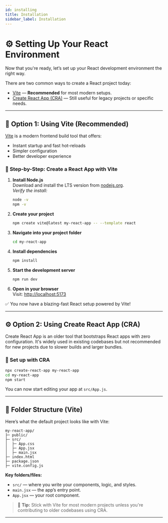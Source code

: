 ```yaml
---
id: installing
title: Installation
sidebar_label: Installation
---
```


# ⚙️ Setting Up Your React Environment

Now that you're ready, let’s set up your React development environment the right way.

There are two common ways to create a React project today:

- [Vite](https://vitejs.dev) — **Recommended** for most modern setups.
- [Create React App (CRA)](https://create-react-app.dev) — Still useful for legacy projects or specific needs.

---

## 🚀 Option 1: Using Vite (Recommended)

[Vite](https://vitejs.dev) is a modern frontend build tool that offers:
- Instant startup and fast hot-reloads
- Simpler configuration
- Better developer experience

### 🧱 Step-by-Step: Create a React App with Vite

1. **Install Node.js**  
   Download and install the LTS version from [nodejs.org](https://nodejs.org/).  
   _Verify the install:_

   ```bash
   node -v
   npm -v
   ```

2. **Create your project**

   ```bash
   npm create vite@latest my-react-app -- --template react
   ```

3. **Navigate into your project folder**

   ```bash
   cd my-react-app
   ```

4. **Install dependencies**

   ```bash
   npm install
   ```

5. **Start the development server**

   ```bash
   npm run dev
   ```

6. **Open in your browser**  
   Visit: [http://localhost:5173](http://localhost:5173)

✅ You now have a blazing-fast React setup powered by Vite!

---

## ⚙️ Option 2: Using Create React App (CRA)

Create React App is an older tool that bootstraps React apps with zero configuration. It's widely used in existing codebases but not recommended for new projects due to slower builds and larger bundles.

### 🧱 Set up with CRA

```bash
npx create-react-app my-react-app
cd my-react-app
npm start
```

You can now start editing your app at `src/App.js`.

---

## 📁 Folder Structure (Vite)

Here’s what the default project looks like with Vite:

```
my-react-app/
├─ public/
├─ src/
│  ├─ App.css
│  ├─ App.jsx
│  ├─ main.jsx
├─ index.html
├─ package.json
├─ vite.config.js
```

**Key folders/files:**
- `src/` — where you write your components, logic, and styles.
- `main.jsx` — the app’s entry point.
- `App.jsx` — your root component.

> 🧠 **Tip:** Stick with Vite for most modern projects unless you're contributing to older codebases using CRA.

---

